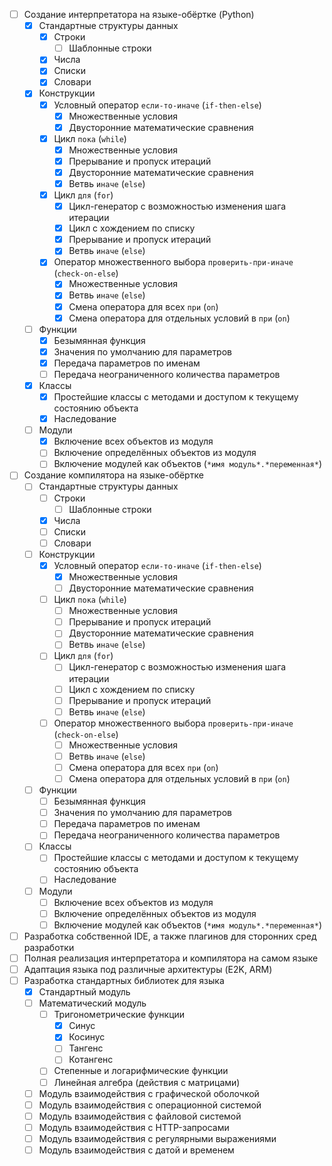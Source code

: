 - [ ] Создание интерпретатора на языке-обёртке (Python)
    - [x] Стандартные структуры данных
        - [x] Строки
            - [ ] Шаблонные строки
        - [x] Числа
        - [x] Списки
        - [x] Словари
    - [x] Конструкции
        - [x] Условный оператор `если-то-иначе` (`if-then-else`)
            - [x] Множественные условия
            - [x] Двусторонние математические сравнения
        - [x] Цикл `пока` (`while`)
            - [x] Множественные условия
            - [x] Прерывание и пропуск итераций
            - [x] Двусторонние математические сравнения
            - [x] Ветвь `иначе` (`else`)
        - [x] Цикл `для` (`for`)
            - [x] Цикл-генератор с возможностью изменения шага итерации
            - [x] Цикл с хождением по списку
            - [x] Прерывание и пропуск итераций
            - [x] Ветвь `иначе` (`else`)
        - [x] Оператор множественного выбора `проверить-при-иначе` (`check-on-else`)
            - [x] Множественные условия
            - [x] Ветвь `иначе` (`else`)
            - [x] Смена оператора для всех `при` (`on`)
            - [x] Смена оператора для отдельных условий в `при` (`on`)
    - [ ] Функции
        - [x] Безымянная функция
        - [x] Значения по умолчанию для параметров
        - [x] Передача параметров по именам
        - [ ] Передача неограниченного количества параметров
    - [x] Классы
        - [x] Простейшие классы с методами и доступом к текущему состоянию объекта
        - [x] Наследование
    - [ ] Модули
        - [x] Включение всех объектов из модуля
        - [ ] Включение определённых объектов из модуля
        - [ ] Включение модулей как объектов (`*имя модуль*.*переменная*`)
- [ ] Создание компилятора на языке-обёртке
    - [ ] Стандартные структуры данных
        - [ ] Строки
            - [ ] Шаблонные строки
        - [x] Числа
        - [ ] Списки
        - [ ] Словари
    - [ ] Конструкции
        - [x] Условный оператор `если-то-иначе` (`if-then-else`)
            - [x] Множественные условия
            - [ ] Двусторонние математические сравнения
        - [ ] Цикл `пока` (`while`)
            - [ ] Множественные условия
            - [ ] Прерывание и пропуск итераций
            - [ ] Двусторонние математические сравнения
            - [ ] Ветвь `иначе` (`else`)
        - [ ] Цикл `для` (`for`)
            - [ ] Цикл-генератор с возможностью изменения шага итерации
            - [ ] Цикл с хождением по списку
            - [ ] Прерывание и пропуск итераций
            - [ ] Ветвь `иначе` (`else`)
        - [ ] Оператор множественного выбора `проверить-при-иначе` (`check-on-else`)
            - [ ] Множественные условия
            - [ ] Ветвь `иначе` (`else`)
            - [ ] Смена оператора для всех `при` (`on`)
            - [ ] Смена оператора для отдельных условий в `при` (`on`)
    - [ ] Функции
        - [ ] Безымянная функция
        - [ ] Значения по умолчанию для параметров
        - [ ] Передача параметров по именам
        - [ ] Передача неограниченного количества параметров
    - [ ] Классы
        - [ ] Простейшие классы с методами и доступом к текущему состоянию объекта
        - [ ] Наследование
    - [ ] Модули
        - [ ] Включение всех объектов из модуля
        - [ ] Включение определённых объектов из модуля
        - [ ] Включение модулей как объектов (`*имя модуль*.*переменная*`)
- [ ] Разработка собственной IDE, а также плагинов для сторонних сред разработки
- [ ] Полная реализация интерпретатора и компилятора на самом языке
- [ ] Адаптация языка под различные архитектуры (E2K, ARM)
- [ ] Разработка стандартных библиотек для языка
    - [x] Стандартный модуль
    - [ ] Математический модуль
        - [ ] Тригонометрические функции
            - [x] Синус
            - [x] Косинус
            - [ ] Тангенс
            - [ ] Котангенс
        - [ ] Степенные и логарифмические функции
        - [ ] Линейная алгебра (действия с матрицами)
    - [ ] Модуль взаимодействия с графической оболочкой
    - [ ] Модуль взаимодействия с операционной системой
    - [ ] Модуль взаимодействия с файловой системой
    - [ ] Модуль взаимодействия с HTTP-запросами
    - [ ] Модуль взаимодействия с регулярными выражениями
    - [ ] Модуль взаимодействия с датой и временем
